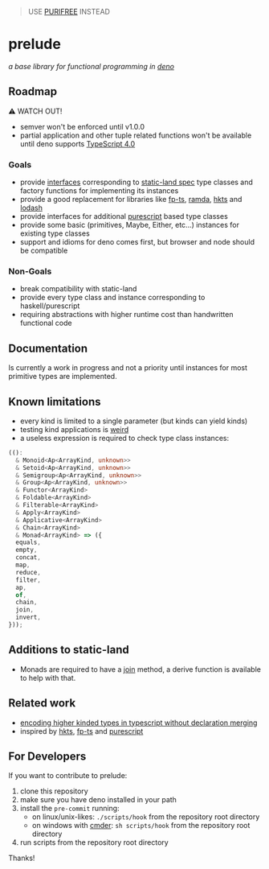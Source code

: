 > USE [PURIFREE](https://github.com/nythrox/purifree) INSTEAD


# prelude

_a base library for functional programming in [deno][deno]_

## Roadmap

:warning:	WATCH OUT!

- semver won't be enforced until v1.0.0
- partial application and other tuple related functions won't be available until deno supports [TypeScript 4.0][ts4x]

### Goals

- provide [interfaces][static-land] corresponding to [static-land spec][spec] type classes and factory functions for implementing its instances
- provide a good replacement for libraries like [fp-ts][fp-ts], [ramda][ramda], [hkts][hkts] and [lodash][lodash]
- provide interfaces for additional [purescript][purs] based type classes
- provide some basic (primitives, Maybe, Either, etc...) instances for existing type classes
- support and idioms for deno comes first, but browser and node should be compatible

### Non-Goals

- break compatibility with static-land
- provide every type class and instance corresponding to haskell/purescript 
- requiring abstractions with higher runtime cost than handwritten functional code

## Documentation

Is currently a work in progress and not a priority until instances for most primitive types are implemented.

## Known limitations

- every kind is limited to a single parameter (but kinds can yield kinds)
- testing kind applications is [weird][ktest]
- a useless expression is required to check type class instances:

```ts
(():
  & Monoid<Ap<ArrayKind, unknown>>
  & Setoid<Ap<ArrayKind, unknown>>
  & Semigroup<Ap<ArrayKind, unknown>>
  & Group<Ap<ArrayKind, unknown>>
  & Functor<ArrayKind>
  & Foldable<ArrayKind>
  & Filterable<ArrayKind>
  & Apply<ArrayKind>
  & Applicative<ArrayKind>
  & Chain<ArrayKind>
  & Monad<ArrayKind> => ({
  equals,
  empty,
  concat,
  map,
  reduce,
  filter,
  ap,
  of,
  chain,
  join,
  invert,
}));
```

## Additions to static-land

- Monads are required to have a [join][mjoin] method, a derive function is available to help with that.

## Related work

- [encoding higher kinded types in typescript without declaration merging][lazythis]
- inspired by [hkts][hkts], [fp-ts][fp-ts] and [purescript][purs]

## For Developers

If you want to contribute to prelude:

1. clone this repository
2. make sure you have deno installed in your path
3. install the `pre-commit` running:
    - on linux/unix-likes: `./scripts/hook` from the repository root directory
    - on windows with [cmder][term]: `sh scripts/hook` from the repository root directory
4. run scripts from the repository root directory

Thanks!

[deno]: https://deno.land
[ts4x]: https://www.typescriptlang.org/docs/handbook/release-notes/typescript-4-0.html
[static-land]: https://github.com/kress95/prelude/blob/master/static-land.ts
[spec]: https://github.com/fantasyland/static-land
[fp-ts]: https://github.com/gcanti/fp-ts
[ramda]: https://github.com/ramda/ramda
[hkts]: https://github.com/pelotom/hkts
[lodash]: https://github.com/lodash/lodash
[purs]: https://github.com/purescript/purescript
[ktest]: https://github.com/kress95/prelude/blob/master/kind_test.ts
[mjoin]: https://github.com/kress95/prelude/blob/master/control/monad.ts#L6
[lazythis]: https://gist.github.com/ENvironmentSet/1662a140f99381bc85fd6be51ecdcbb5
[term]: https://cmder.net
